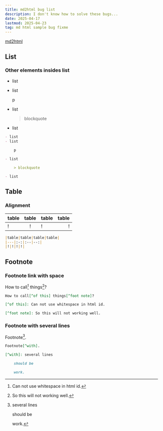 ```yaml
---
title: md2html bug list
description: I don't know how to solve these bugs...
date: 2025-04-17
lastmod: 2025-04-23
tag: md html sample bug fixme
---
```


[md2html](https://github.com/RayCC51/md2html)

## List

### Other elements insides list

- list
- list

    p
    
- list

    > blockquote

- list

```md
- list
- list

    p
    
- list

    > blockquote

- list
```

## Table

### Alignment

|table|table|table|table|
|---|:-:|:--|--:|
|!|!|!|!|

```md
|table|table|table|table|
|---|:-:|:--|--:|
|!|!|!|!|
```

## Footnote

### Footnote link with space

How to call[^of this] things[^foot note]?

[^of this]: Can not use whitespace in html id. 

[^foot note]: So this will not working well.

```md
How to call[^of this] things[^foot note]?

[^of this]: Can not use whitespace in html id. 

[^foot note]: So this will not working well. 
```

### Footnote with several lines

Footnote[^with]. 

[^with]: several lines

    should be

    work. 

```md
Footnote[^with]. 

[^with]: several lines

    should be

    work. 
```
